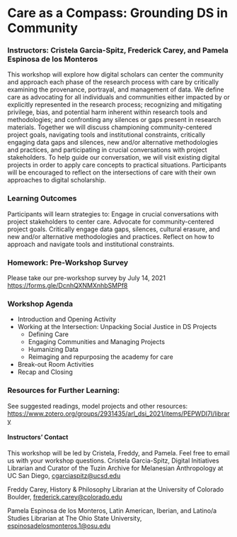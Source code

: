 # Care as a Compass: Grounding DS in Community
### Instructors: Cristela Garcia-Spitz, Frederick Carey, and Pamela Espinosa de los Monteros

This workshop will explore how digital scholars can center the community and approach each phase of the research process with care by critically examining the provenance, portrayal, and management of data. We define care as advocating for all individuals and communities either impacted by or explicitly represented in the research process; recognizing and mitigating privilege, bias, and potential harm inherent within research tools and methodologies; and confronting any silences or gaps present in research materials. Together we will discuss championing community-centered project goals, navigating tools and institutional constraints, critically engaging data gaps and silences, new and/or alternative methodologies and practices, and participating in crucial conversations with project stakeholders. To help guide our conversation, we will visit existing digital projects in order to apply care concepts to practical situations. Participants will be encouraged to reflect on the intersections of care with their own approaches to digital scholarship.

### Learning Outcomes
Participants will learn strategies to:
Engage in crucial conversations with project stakeholders to center care.
Advocate for community-centered project goals.
Critically engage data gaps, silences, cultural erasure, and new and/or alternative methodologies and practices.
Reflect on how to approach and navigate tools and institutional constraints.

### Homework: Pre-Workshop Survey 
Please take our pre-workshop survey by July 14, 2021
https://forms.gle/DcnhQXNMXnhbSMPf8

### Workshop Agenda
* Introduction and Opening Activity 
* Working at the Intersection: Unpacking Social Justice in DS Projects 
  * Defining Care 
  * Engaging Communities and Managing Projects
  * Humanizing Data 
  * Reimaging and repurposing the academy for care 
* Break-out Room Activities
* Recap and Closing

### Resources for Further Learning:
See suggested readings, model projects and other resources:
https://www.zotero.org/groups/2931435/arl_dsi_2021/items/PEPWDI7I/library


#### Instructors’ Contact
This workshop will be led by Cristela, Freddy, and Pamela. Feel free to email us with your workshop questions.
Cristela Garcia-Spitz, Digital Initiatives Librarian and Curator of the Tuzin Archive for Melanesian Anthropology at UC San Diego, cgarciaspitz@ucsd.edu

Freddy Carey, History & Philosophy Librarian at the University of Colorado Boulder, frederick.carey@colorado.edu

Pamela Espinosa de los Monteros, Latin American, Iberian, and Latino/a Studies Librarian at The Ohio State University,  espinosadelosmonteros.1@osu.edu
